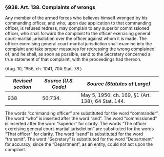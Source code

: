 ### §938. Art. 138. Complaints of wrongs ###

Any member of the armed forces who believes himself wronged by his commanding officer, and who, upon due application to that commanding officer, is refused redress, may complain to any superior commissioned officer, who shall forward the complaint to the officer exercising general court-martial jurisdiction over the officer against whom it is made. The officer exercising general court-martial jurisdiction shall examine into the complaint and take proper measures for redressing the wrong complained of; and he shall, as soon as possible, send to the Secretary concerned a true statement of that complaint, with the proceedings had thereon.

(Aug. 10, 1956, ch. 1041, 70A Stat. 78.)

|*Revised section*|*Source (U.S. Code)*|           *Source (Statutes at Large)*           |
|-----------------|--------------------|--------------------------------------------------|
|       938       |      50:734.       |May 5, 1950, ch. 169, §1 (Art. 138), 64 Stat. 144.|

The words “commanding officer” are substituted for the word “commander”. The word “who” is inserted after the word “and”. The word “commissioned” is inserted after the word “superior” for clarity. The words “The officer exercising general court-martial jurisdiction” are substituted for the words “That officer” for clarity. The word “send” is substituted for the word “transmit”. The word “Secretary” is substituted for the word “Department” for accuracy, since the “Department”, as an entity, could not act upon the complaint.